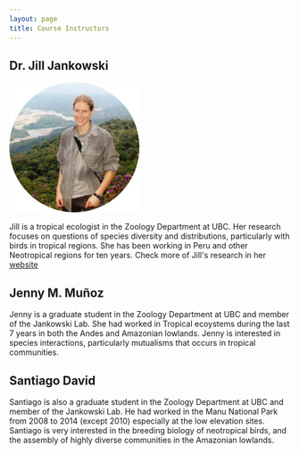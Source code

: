 ```yaml
---
layout: page
title: Course Instructors
---
```


## Dr. Jill Jankowski

![jill](img/Jill.jpg)

Jill  is a tropical ecologist in the Zoology Department at UBC. Her research focuses on questions of species diversity and distributions, particularly with birds in tropical regions. She has been working in Peru and other Neotropical regions for ten years. Check more of Jill's research in her [website](http://www.zoology.ubc.ca/~jankowsk/)


## Jenny M. Muñoz

Jenny is a graduate student in the Zoology Department at UBC and member of the Jankowski Lab. She had worked in Tropical ecoystems during the last 7 years in both the Andes and Amazonian lowlands. Jenny is interested in species interactions, particularly  mutualisms that occurs in tropical communities.

## Santiago David

Santiago is also a graduate student in the Zoology Department at UBC and member of the Jankowski Lab. He had worked in the Manu National Park from 2008 to 2014 (except 2010) especially at the low elevation sites. Santiago is very interested in the breeding biology of neotropical birds, and the assembly of highly diverse communities in the Amazonian lowlands.
